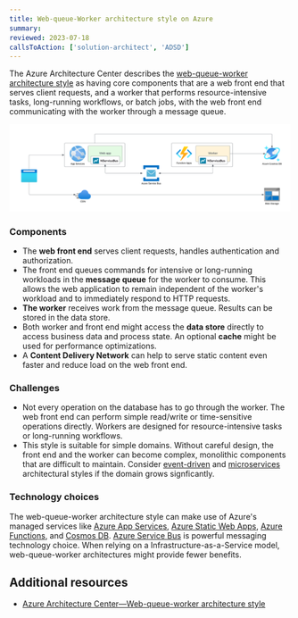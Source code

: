 ```yaml
---
title: Web-queue-Worker architecture style on Azure
summary:
reviewed: 2023-07-18
callsToAction: ['solution-architect', 'ADSD']
---
```


The Azure Architecture Center describes the [web-queue-worker architecture style](https://learn.microsoft.com/en-us/azure/architecture/guide/architecture-styles/web-queue-worker) as having core components that are a web front end that serves client requests, and a worker that performs resource-intensive tasks, long-running workflows, or batch jobs, with the web front end communicating with the worker through a message queue.

![](azure-web-queue-worker.png)

### Components

* The **web front end** serves client requests, handles authentication and authorization.
* The front end queues commands for intensive or long-running workloads in the **message queue** for the worker to consume. This allows the web application to remain independent of the worker's workload and to immediately respond to HTTP requests.
* **The worker** receives work from the message queue. Results can be stored in the data store.
* Both worker and front end might access the **data store** directly to access business data and process state. An optional **cache** might be used for performance optimizations.
* A **Content Delivery Network** can help to serve static content even faster and reduce load on the web front end.

### Challenges

* Not every operation on the database has to go through the worker. The web front end can perform simple read/write or time-sensitive operations directly. Workers are designed for resource-intensive tasks or long-running workflows.
* This style is suitable for simple domains. Without careful design, the front end and the worker can become complex, monolithic components that are difficult to maintain. Consider [event-driven](event-driven-architecture.md) and [microservices](microservices.md) architectural styles if the domain grows signficantly.

### Technology choices

The web-queue-worker architecture style can make use of Azure's managed services like [Azure App Services](/architecture/azure/compute.md#platform-as-a-service-azure-app-services), [Azure Static Web Apps](https://azure.microsoft.com/en-us/products/app-service/static), [Azure Functions](/architecture/azure/compute.md#platform-as-a-service-azure-app-services), and [Cosmos DB](/architecture/azure/data-stores.md#azure-cosmos-db). [Azure Service Bus](/architecture/azure/messaging.md#azure-service-bus) is powerful messaging technology choice. When relying on a Infrastructure-as-a-Service model, web-queue-worker architectures might provide fewer benefits.

## Additional resources

* [Azure Architecture Center—Web-queue-worker architecture style](https://learn.microsoft.com/en-us/azure/architecture/guide/architecture-styles/web-queue-worker)